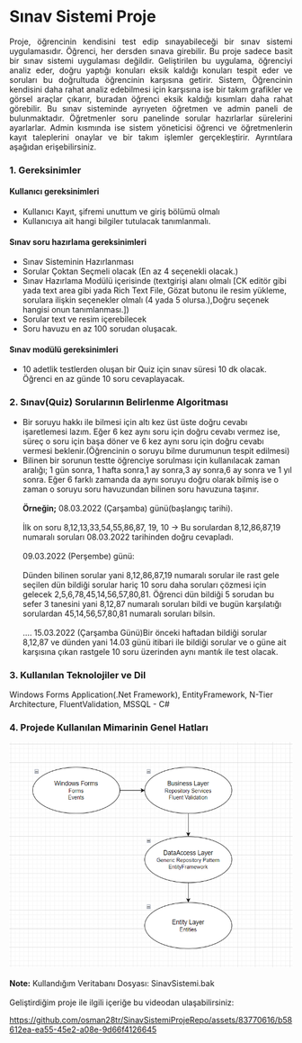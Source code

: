 <h1>Sınav Sistemi Proje</h1>
<p align="justify"> Proje, öğrencinin kendisini test edip sınayabileceği bir sınav sistemi uygulamasıdır. Öğrenci, her dersden sınava girebilir. Bu proje sadece basit bir sınav sistemi uygulaması değildir. Geliştirilen bu uygulama, öğrenciyi analiz eder, doğru yaptığı konuları eksik kaldığı konuları tespit eder ve soruları bu doğrultuda öğrencinin karşısına getirir. Sistem, Öğrencinin kendisini daha rahat analiz edebilmesi için karşısına ise bir takım grafikler ve görsel araçlar çıkarır, buradan öğrenci eksik kaldığı kısımları daha rahat görebilir. Bu sınav sisteminde ayrıyeten öğretmen ve admin paneli de bulunmaktadır. Öğretmenler soru panelinde sorular hazırlarlar sürelerini ayarlarlar. Admin kısmında ise sistem yöneticisi öğrenci ve öğretmenlerin kayıt taleplerini onaylar ve bir takım işlemler gerçekleştirir. Ayrıntılara aşağıdan erişebilirsiniz.</p>

<h3>1. Gereksinimler</h3>
<h4>Kullanıcı gereksinimleri</h4>
<ul>
    <li>Kullanıcı Kayıt, şifremi unuttum ve giriş bölümü olmalı</li>
    <li>Kullanıcıya ait hangi bilgiler tutulacak tanımlanmalı.</li>
</ul>
<h4>Sınav soru hazırlama gereksinimleri</h4>
<ul>
    <li>Sınav Sisteminin Hazırlanması</li>
    <li>Sorular Çoktan Seçmeli olacak (En az 4 seçenekli olacak.)</li>
    <li>Sınav Hazırlama Modülü içerisinde (textgirişi alanı olmalı [CK editör gibi yada text area gibi yada Rich Text File, Gözat butonu ile resim yükleme, sorulara ilişkin seçenekler olmalı (4 yada 5 olursa.),Doğru seçenek hangisi onun tanımlanması.])</li>
    <li>Sorular text ve resim içerebilecek</li>
    <li>Soru havuzu en az 100 sorudan oluşacak.</li>
</ul>
<h4>Sınav modülü gereksinimleri</h4>
<ul>
    <li>10 adetlik testlerden oluşan bir Quiz için sınav süresi 10 dk olacak. Öğrenci en az günde 10 soru cevaplayacak. </li>
</ul>
<h3>2. Sınav(Quiz) Sorularının Belirlenme Algoritması</h3>
<ul>
    <li>Bir soruyu hakkı ile bilmesi için altı kez üst üste doğru cevabı işaretlemesi lazım. Eğer 6 kez aynı soru için doğru cevabı vermez ise, süreç o soru için başa döner ve 6 kez aynı soru için doğru cevabı vermesi beklenir.(Öğrencinin o soruyu bilme durumunun tespit edilmesi)
    <li>Bilinen bir sorunun testte öğrenciye sorulması için kullanılacak zaman aralığı; 1 gün sonra, 1 hafta sonra,1 ay sonra,3 ay sonra,6 ay sonra ve 1 yıl sonra. Eğer 6 farklı zamanda da aynı soruyu doğru olarak bilmiş ise o zaman o soruyu soru havuzundan bilinen soru havuzuna taşınır.<br><br>
    <b>Örneğin;</b> 08.03.2022 (Çarşamba) günü(başlangıç tarihi).<br><br> İlk on soru 8,12,13,33,54,55,86,87, 19, 10 -> Bu sorulardan 8,12,86,87,19 numaralı soruları 08.03.2022 tarihinden doğru cevapladı.<br><br>
    09.03.2022 (Perşembe) günü:<br><br>Dünden bilinen sorular yani 8,12,86,87,19 numaralı sorular ile rast gele seçilen dün bildiği sorular hariç 10 soru daha soruları çözmesi için gelecek 2,5,6,78,45,14,56,57,80,81. Öğrenci dün bildiği 5 sorudan bu sefer 3 tanesini yani 8,12,87 numaralı soruları bildi ve bugün karşılatığı sorulardan 45,14,56,57,80,81 numaralı soruları bilsin.<br><br>
    ….
    15.03.2022 (Çarşamba Günü)Bir önceki haftadan bildiği sorular  8,12,87 ve dünden yani 14.03 günü itibari ile bildiği sorular ve o güne ait karşısına çıkan rastgele 10 soru üzerinden aynı mantık ile test olacak.
</ul>

<h3>3. Kullanılan Teknolojiler ve Dil</h3> Windows Forms Application(.Net Framework), EntityFramework, N-Tier Architecture, FluentValidation, MSSQL - C#
<br>
<h3>4. Projede Kullanılan Mimarinin Genel Hatları</h3> 
<img src="SinavSistemiProje/Images/SinavSistemiProjeMimari.PNG" height="400px" width="550px">
<br><br>
<b>Note:</b> Kullandığım Veritabanı Dosyası: SinavSistemi.bak<br><br>
Geliştirdiğim proje ile ilgili içeriğe bu videodan ulaşabilirsiniz:

https://github.com/osman28tr/SinavSistemiProjeRepo/assets/83770616/b58612ea-ea55-45e2-a08e-9d66f4126645

